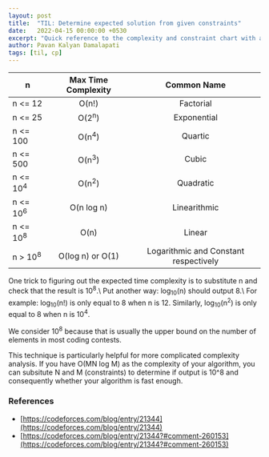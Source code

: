 ```yaml
---
layout: post
title:  "TIL: Determine expected solution from given constraints"
date:   2022-04-15 00:00:00 +0530
excerpt: "Quick reference to the complexity and constraint chart with a few tips"
author: Pavan Kalyan Damalapati
tags: [til, cp]
---
```


|n | Max Time Complexity | Common Name|
|---|:---:|:---:|
|n <= 12| O(n!) |Factorial|
|n <= 25 |O(2<sup>n</sup>)| Exponential|
|n <= 100 | O(n<sup>4</sup>)| Quartic|
|n <= 500  |O(n<sup>3</sup>)| Cubic|
|n <= 10<sup>4</sup>  |O(n<sup>2</sup>)| Quadratic|
|n <= 10<sup>6</sup> |O(n log n)|  Linearithmic|
|n <= 10<sup>8</sup>   |O(n)  |Linear|
|n > 10<sup>8</sup> |O(log n) or O(1) | Logarithmic and Constant respectively|

One trick to figuring out the expected time complexity is to substitute n and check that the result is 10<sup>8</sup>.\\
Put another way: log<sub>10</sub>(n) should output 8.\\
For example: 
log<sub>10</sub>(n!) is only equal to 8 when n is 12.
Similarly, log<sub>10</sub>(n<sup>2</sup>) is only equal to 8 when n is 10<sup>4</sup>.

We consider 10<sup>8</sup> because that is usually the upper bound on the number of elements in most coding contests.

This technique is particularly helpful for more complicated complexity analysis. If you have O(MN log M) as the complexity of your algorithm, you can subsitute N and M (constraints) to determine if output is 10^8 and consequently whether your algorithm is fast enough.

### References

- [https://codeforces.com/blog/entry/21344](https://codeforces.com/blog/entry/21344)
- [https://codeforces.com/blog/entry/21344?#comment-260153](https://codeforces.com/blog/entry/21344?#comment-260153)